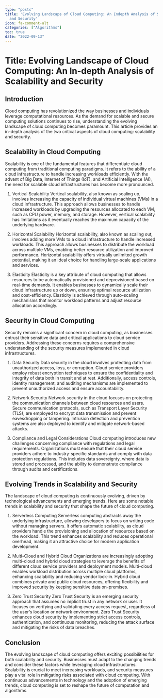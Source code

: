 ```yaml
---
type: "posts"
title: 'Evolving Landscape of Cloud Computing: An Indepth Analysis of Scalability
  and Security'
icon: fa-comment-alt
categories: ["Algorithms"]
toc: true
date: "2022-09-13"
---
```




# Title: Evolving Landscape of Cloud Computing: An In-depth Analysis of Scalability and Security

## Introduction

Cloud computing has revolutionized the way businesses and individuals leverage computational resources. As the demand for scalable and secure computing solutions continues to rise, understanding the evolving landscape of cloud computing becomes paramount. This article provides an in-depth analysis of the two critical aspects of cloud computing: scalability and security.

## Scalability in Cloud Computing

Scalability is one of the fundamental features that differentiate cloud computing from traditional computing paradigms. It refers to the ability of a cloud infrastructure to handle increasing workloads efficiently. With the advent of Big Data, Internet of Things (IoT), and Artificial Intelligence (AI), the need for scalable cloud infrastructures has become more pronounced.

1. Vertical Scalability
Vertical scalability, also known as scaling up, involves increasing the capacity of individual virtual machines (VMs) in a cloud infrastructure. This approach allows businesses to handle increased workloads by upgrading the resources allocated to each VM, such as CPU power, memory, and storage. However, vertical scalability has limitations as it eventually reaches the maximum capacity of the underlying hardware.

2. Horizontal Scalability
Horizontal scalability, also known as scaling out, involves adding more VMs to a cloud infrastructure to handle increased workloads. This approach allows businesses to distribute the workload across multiple VMs, enabling better resource utilization and improved performance. Horizontal scalability offers virtually unlimited growth potential, making it an ideal choice for handling large-scale applications and services.

3. Elasticity
Elasticity is a key attribute of cloud computing that allows resources to be automatically provisioned and deprovisioned based on real-time demands. It enables businesses to dynamically scale their cloud infrastructure up or down, ensuring optimal resource utilization and cost-efficiency. Elasticity is achieved through auto-scaling mechanisms that monitor workload patterns and adjust resource allocation accordingly.

## Security in Cloud Computing

Security remains a significant concern in cloud computing, as businesses entrust their sensitive data and critical applications to cloud service providers. Addressing these concerns requires a comprehensive understanding of the security measures implemented in cloud infrastructures.

1. Data Security
Data security in the cloud involves protecting data from unauthorized access, loss, or corruption. Cloud service providers employ robust encryption techniques to ensure the confidentiality and integrity of data both in transit and at rest. Additionally, access controls, identity management, and auditing mechanisms are implemented to prevent unauthorized access and ensure accountability.

2. Network Security
Network security in the cloud focuses on protecting the communication channels between cloud resources and users. Secure communication protocols, such as Transport Layer Security (TLS), are employed to encrypt data transmission and prevent eavesdropping or tampering. Intrusion detection and prevention systems are also deployed to identify and mitigate network-based attacks.

3. Compliance and Legal Considerations
Cloud computing introduces new challenges concerning compliance with regulations and legal requirements. Organizations must ensure that their cloud service providers adhere to industry-specific standards and comply with data protection regulations. This includes data sovereignty, where data is stored and processed, and the ability to demonstrate compliance through audits and certifications.

## Evolving Trends in Scalability and Security

The landscape of cloud computing is continuously evolving, driven by technological advancements and emerging trends. Here are some notable trends in scalability and security that shape the future of cloud computing.

1. Serverless Computing
Serverless computing abstracts away the underlying infrastructure, allowing developers to focus on writing code without managing servers. It offers automatic scalability, as cloud providers handle the provisioning and allocation of resources based on the workload. This trend enhances scalability and reduces operational overhead, making it an attractive choice for modern application development.

2. Multi-Cloud and Hybrid Cloud
Organizations are increasingly adopting multi-cloud and hybrid cloud strategies to leverage the benefits of different cloud service providers and deployment models. Multi-cloud enables workload distribution across multiple cloud platforms, enhancing scalability and reducing vendor lock-in. Hybrid cloud combines private and public cloud resources, offering flexibility and improved security by keeping sensitive data on-premises.

3. Zero Trust Security
Zero Trust Security is an emerging security approach that assumes no implicit trust in any network or user. It focuses on verifying and validating every access request, regardless of the user's location or network environment. Zero Trust Security enhances cloud security by implementing strict access controls, authentication, and continuous monitoring, reducing the attack surface and mitigating the risks of data breaches.

## Conclusion

The evolving landscape of cloud computing offers exciting possibilities for both scalability and security. Businesses must adapt to the changing trends and consider these factors while leveraging cloud infrastructures. Scalability is crucial to meet increasing workloads, and security measures play a vital role in mitigating risks associated with cloud computing. With continuous advancements in technology and the adoption of emerging trends, cloud computing is set to reshape the future of computation and algorithms.